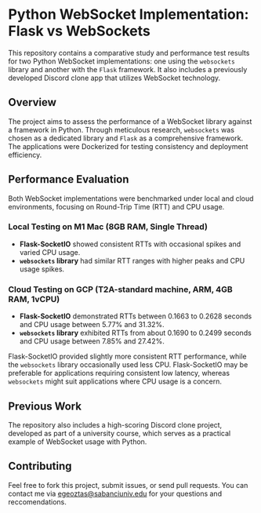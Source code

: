 # Python WebSocket Implementation: Flask vs WebSockets

This repository contains a comparative study and performance test results for two Python WebSocket implementations: one using the `websockets` library and another with the `Flask` framework. It also includes a previously developed Discord clone app that utilizes WebSocket technology.

## Overview

The project aims to assess the performance of a WebSocket library against a framework in Python. Through meticulous research, `websockets` was chosen as a dedicated library and `Flask` as a comprehensive framework. The applications were Dockerized for testing consistency and deployment efficiency.

## Performance Evaluation

Both WebSocket implementations were benchmarked under local and cloud environments, focusing on Round-Trip Time (RTT) and CPU usage.

### Local Testing on M1 Mac (8GB RAM, Single Thread)
- **Flask-SocketIO** showed consistent RTTs with occasional spikes and varied CPU usage.
- **`websockets` library** had similar RTT ranges with higher peaks and CPU usage spikes.

### Cloud Testing on GCP (T2A-standard machine, ARM, 4GB RAM, 1vCPU)
- **Flask-SocketIO** demonstrated RTTs between 0.1663 to 0.2628 seconds and CPU usage between 5.77% and 31.32%.
- **`websockets` library** exhibited RTTs from about 0.1690 to 0.2499 seconds and CPU usage between 7.85% and 27.42%.

Flask-SocketIO provided slightly more consistent RTT performance, while the `websockets` library occasionally used less CPU. Flask-SocketIO may be preferable for applications requiring consistent low latency, whereas `websockets` might suit applications where CPU usage is a concern.

## Previous Work

The repository also includes a high-scoring Discord clone project, developed as part of a university course, which serves as a practical example of WebSocket usage with Python.

## Contributing

Feel free to fork this project, submit issues, or send pull requests. You can contact me via egeoztas@sabanciuniv.edu for your questions and reccomendations.
